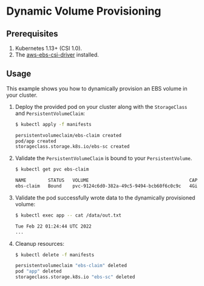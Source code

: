 # Dynamic Volume Provisioning

## Prerequisites

1. Kubernetes 1.13+ (CSI 1.0).
2. The [aws-ebs-csi-driver](https://github.com/kubernetes-sigs/aws-ebs-csi-driver) installed.

## Usage

This example shows you how to dynamically provision an EBS volume in your cluster.

1. Deploy the provided pod on your cluster along with the `StorageClass` and `PersistentVolumeClaim`:
    ```sh
    $ kubectl apply -f manifests

    persistentvolumeclaim/ebs-claim created
    pod/app created
    storageclass.storage.k8s.io/ebs-sc created
    ```

2. Validate the `PersistentVolumeClaim` is bound to your `PersistentVolume`.
    ```sh
    $ kubectl get pvc ebs-claim

    NAME        STATUS   VOLUME                                     CAPACITY   ACCESS MODES   STORAGECLASS   AGE
    ebs-claim   Bound    pvc-9124c6d0-382a-49c5-9494-bcb60f6c0c9c   4Gi        RWO            ebs-sc         30m
    ```

3. Validate the pod successfully wrote data to the dynamically provisioned volume:
    ```sh
    $ kubectl exec app -- cat /data/out.txt

    Tue Feb 22 01:24:44 UTC 2022
    ...
    ```

4. Cleanup resources:
    ```sh
    $ kubectl delete -f manifests

    persistentvolumeclaim "ebs-claim" deleted
    pod "app" deleted
    storageclass.storage.k8s.io "ebs-sc" deleted
    ```
